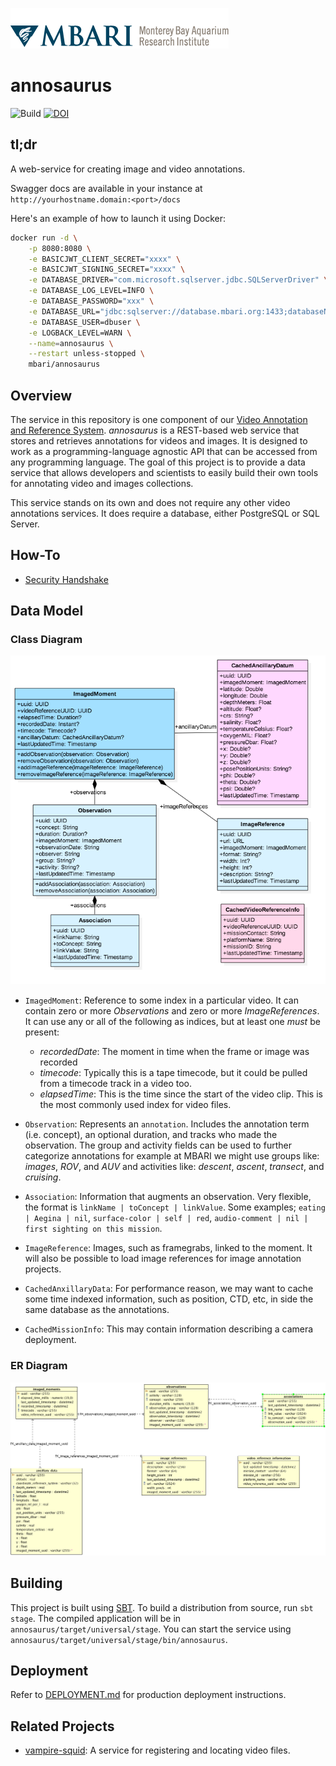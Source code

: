 ![MBARI logo](annosaurus/src/site/images/logo-mbari-3b.png)

# annosaurus

![Build](https://github.com/github/docs/actions/workflows/scala.yml/badge.svg)
 [![DOI](https://zenodo.org/badge/90171432.svg)](https://zenodo.org/badge/latestdoi/90171432)

## tl;dr

A web-service for creating image and video annotations. 

Swagger docs are available in your instance at `http://yourhostname.domain:<port>/docs`

Here's an example of how to launch it using Docker:

```bash
docker run -d \
    -p 8080:8080 \
    -e BASICJWT_CLIENT_SECRET="xxxx" \
    -e BASICJWT_SIGNING_SECRET="xxxx" \
    -e DATABASE_DRIVER="com.microsoft.sqlserver.jdbc.SQLServerDriver" \
    -e DATABASE_LOG_LEVEL=INFO \
    -e DATABASE_PASSWORD="xxx" \
    -e DATABASE_URL="jdbc:sqlserver://database.mbari.org:1433;databaseName=M3_ANNOTATIONS" \
    -e DATABASE_USER=dbuser \
    -e LOGBACK_LEVEL=WARN \
    --name=annosaurus \
    --restart unless-stopped \
    mbari/annosaurus
```

## Overview

The service in this repository is one component of our [Video Annotation and Reference System](https://github.com/mbari-org/m3-quickstart). _annosaurus_ is a REST-based web service that stores and retrieves annotations for videos and images. It is designed to work as a programming-language agnostic API that can be accessed from any programming language. The goal of this project is to provide a data service that allows developers and scientists to easily build their own tools for annotating video and images collections.

This service stands on its own and does not require any other video annotations services. It does require a database, either PostgreSQL or SQL Server.

## How-To

- [Security Handshake](annosaurus/src/site/docs/howto/security_handshake.md)

## Data Model

### Class Diagram

![Data Model](annosaurus/src/site/images/annosaurus_classes.png)

- `ImagedMoment`: Reference to some index in a particular video. It can contain zero or more _Observations_ and zero or more _ImageReferences_. It can use any or all of the following as indices, but at least one _must_ be present:

  - _recordedDate_: The moment in time when the frame or image was recorded
  - _timecode_: Typically this is a tape timecode, but it could be pulled from a timecode track in a video too.
  - _elapsedTime_: This is the time since the start of the video clip. This is the most commonly used index for video files.

- `Observation`: Represents an `annotation`. Includes the annotation term (i.e. concept), an optional duration, and tracks who made the observation. The group and activity fields can be used to further categorize annotations for example at MBARI we might use groups like: _images_, _ROV_, and _AUV_ and activities like: _descent_, _ascent_, _transect_, and _cruising_.
- `Association`: Information that augments an observation. Very flexible, the format is `linkName | toConcept | linkValue`. Some examples; `eating | Aegina | nil`, `surface-color | self | red`, `audio-comment | nil | first sighting on this mission`.
- `ImageReference`: Images, such as framegrabs, linked to the moment. It will also be possible to load image references for image annotation projects.
- `CachedAnxillaryData`: For performance reason, we may want to cache some time indexed information, such as position, CTD, etc, in side the same database as the annotations.
- `CachedMissionInfo`: This may contain information describing a camera deployment.

### ER Diagram

![ER Model](annosaurus/src/site/images/sqlserver-er-diagram.png)

## Building

This project is built using [SBT](http://www.scala-sbt.org/). To build a distribution from source, run `sbt stage`. The compiled application will be in `annosaurus/target/universal/stage`. You can start the service using `annosaurus/target/universal/stage/bin/annosaurus`.


## Deployment

Refer to [DEPLOYMENT.md](annosaurus/src/site/docs/DEPLOYMENT.md) for production deployment instructions.


## Related Projects

- [vampire-squid](https://github.com/mbari-org/vampire-squid): A service for registering and locating video files.

